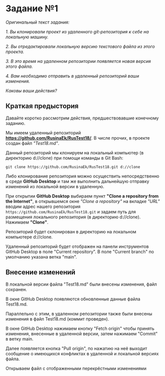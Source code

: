 # Задание №1
*Оригинальный текст задания:*

*1. Вы клонировали проект из удаленного git-репозитория к себе на локальную машину.*
 
*2. Вы отредактировали локальную версию текстового файла из этого проекта.*

*3. В это время на удаленном репозитории появляется новая версия этого файла.*

*4. Вам необходимо отправить в удаленный репозиторий ваши изменения.*

*Каковы ваши действия?*

## Краткая предыстория 

Давайте коротко рассмотрим действия, предшествовавшие конечному заданию.

Мы имеем удаленный репозиторий **https://github.com/RusinaEk/RusTest18/**. В числе прочих, в проекте создан файл *"Test18.md"*.

Данный репозиторий мы клонируем на локальный компьютер (в директорию d://clone) при помощи команды в Git Bash:

`git clone https://github.com/RusinaEk/RusTest18.git d://clone`

Либо клонирование репозитория можно осуществить непосредственно в среде **GitHub Desktop** и там же выполнить дальнейшую отправку изменений из локальной версии в удаленную.

При открытии **GitHub Desktop** выбираем пункт **"Clone a repository from the Internet"**, в открывшемся окне *"Clone a repository"* на вкладке *"URL"* вводим адрес нашего репозитория `https://github.com/RusinaEk/RusTest18.git` и задаем путь для размещения локального репозитория (в директорию d://clone). Нажимаем **"Clone"**.

Репозиторий будет склонирован в директорию на локальном компьютере d://clone.

Удаленный репозиторий будет отображен на панели инструментов GitHub Desktop в поле "Current repository". В поле "Current branch" по умолчанию указана ветка "main".

## Внесение изменений

В локальной версии файла "Test18.md" были внесены изменения, файл сохранен.

В окне GitHub Desktop появляются обновленные данные файла Test18.md.

Параллельно с этим, в удаленном репозитории также были внесены изменения в файл Test18.md (коммит проведен).

В окне GitHub Desktop нажимаем кнопку "Fetch origin" чтобы принять изменения, внесенные в удаленной версии, затем нажимаем "Commit" в ветку main.

Далее появляется кнопка "Pull origin", по нажатию на неё выходит сообщение о имеющихся конфликтах в удаленной и локальной версиях файла.

Открываем файл с отображенными перекрёстными изменениями
